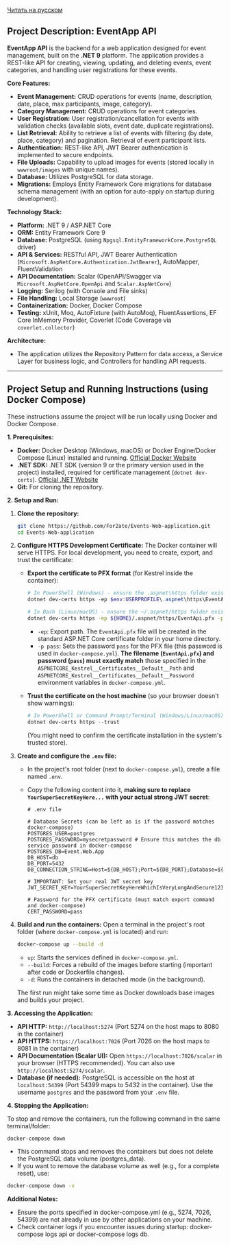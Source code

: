 [Читать на русском](README_RU.md)

## Project Description: EventApp API

**EventApp API** is the backend for a web application designed for event management, built on the **.NET 9** platform. The application provides a  REST-like API for creating, viewing, updating, and deleting events, event categories, and handling user registrations for these events.

**Core Features:**

*   **Event Management:** CRUD operations for events (name, description, date, place, max participants, image, category).
*   **Category Management:** CRUD operations for event categories.
*   **User Registration:** User registration/cancellation for events with validation checks (available slots, event date, duplicate registrations).
*   **List Retrieval:** Ability to retrieve a list of events with filtering (by date, place, category) and pagination. Retrieval of event participant lists.
*   **Authentication:** REST-like API, JWT Bearer authentication is implemented to secure endpoints.
*   **File Uploads:** Capability to upload images for events (stored locally in `wwwroot/images` with unique names).
*   **Database:** Utilizes PostgreSQL for data storage.
*   **Migrations:** Employs Entity Framework Core migrations for database schema management (with an option for auto-apply on startup during development).

**Technology Stack:**

*   **Platform:** .NET 9 / ASP.NET Core
*   **ORM:** Entity Framework Core 9
*   **Database:** PostgreSQL (using `Npgsql.EntityFrameworkCore.PostgreSQL` driver)
*   **API & Services:** RESTful API, JWT Bearer Authentication (`Microsoft.AspNetCore.Authentication.JwtBearer`), AutoMapper, FluentValidation
*   **API Documentation:** Scalar (OpenAPI/Swagger via `Microsoft.AspNetCore.OpenApi` and `Scalar.AspNetCore`)
*   **Logging:** Serilog (with Console and File sinks)
*   **File Handling:** Local Storage (`wwwroot`)
*   **Containerization:** Docker, Docker Compose
*   **Testing:** xUnit, Moq, AutoFixture (with AutoMoq), FluentAssertions, EF Core InMemory Provider, Coverlet (Code Coverage via `coverlet.collector`)

**Architecture:**

*   The application utilizes the Repository Pattern for data access, a Service Layer for business logic, and Controllers for handling API requests.

---

## Project Setup and Running Instructions (using Docker Compose)

These instructions assume the project will be run locally using Docker and Docker Compose.

**1. Prerequisites:**

*   **Docker:** Docker Desktop (Windows, macOS) or Docker Engine/Docker Compose (Linux) installed and running. [Official Docker Website](https://www.docker.com/products/docker-desktop/)
*   **.NET SDK:** .NET SDK (version 9 or the primary version used in the project) installed, required for certificate management (`dotnet dev-certs`). [Official .NET Website](https://dotnet.microsoft.com/download)
*   **Git:** For cloning the repository.

**2. Setup and Run:**

1.  **Clone the repository:**
    ```bash
    git clone https://github.com/For2ate/Events-Web-application.git
    cd Events-Web-application
    ```

2.  **Configure HTTPS Development Certificate:**
    The Docker container will serve HTTPS. For local development, you need to create, export, and trust the certificate:

    *   **Export the certificate to PFX format** (for Kestrel inside the container):
        ```powershell
        # In PowerShell (Windows) - ensure the .aspnet\https folder exists
        dotnet dev-certs https -ep $env:USERPROFILE\.aspnet\https\EventApi.pfx -p pass
        ```
        ```bash
        # In Bash (Linux/macOS) - ensure the ~/.aspnet/https folder exists
        dotnet dev-certs https -ep ${HOME}/.aspnet/https/EventApi.pfx -p pass
        ```
        *   `-ep`: Export path. The `EventApi.pfx` file will be created in the standard ASP.NET Core certificate folder in your home directory.
        *   `-p pass`: Sets the password `pass` for the PFX file (this password is used in `docker-compose.yml`). **The filename (`EventApi.pfx`) and password (`pass`) must exactly match** those specified in the `ASPNETCORE_Kestrel__Certificates__Default__Path` and `ASPNETCORE_Kestrel__Certificates__Default__Password` environment variables in `docker-compose.yml`.

    *   **Trust the certificate on the host machine** (so your browser doesn't show warnings):
        ```powershell
        # In PowerShell or Command Prompt/Terminal (Windows/Linux/macOS)
        dotnet dev-certs https --trust
        ```
        (You might need to confirm the certificate installation in the system's trusted store).

3.  **Create and configure the `.env` file:**
    *   In the project's root folder (next to `docker-compose.yml`), create a file named `.env`.
    *   Copy the following content into it, **making sure to replace `YourSuperSecretKeyHere...` with your actual strong JWT secret**:

        ```dotenv
        # .env file

        # Database Secrets (can be left as is if the password matches docker-compose)
        POSTGRES_USER=postgres
        POSTGRES_PASSWORD=mysecretpassword # Ensure this matches the db service password in docker-compose
        POSTGRES_DB=Event.Web.App
        DB_HOST=db
        DB_PORT=5432
        DB_CONNECTION_STRING=Host=${DB_HOST};Port=${DB_PORT};Database=${POSTGRES_DB};Username=${POSTGRES_USER};Password=${POSTGRES_PASSWORD}

        # IMPORTANT: Set your real JWT secret key
        JWT_SECRET_KEY=YourSuperSecretKeyHereWhichIsVeryLongAndSecure123!@#

        # Password for the PFX certificate (must match export command and docker-compose)
        CERT_PASSWORD=pass
        ```

4.  **Build and run the containers:**
    Open a terminal in the project's root folder (where `docker-compose.yml` is located) and run:
    ```bash
    docker-compose up --build -d
    ```
    *   `up`: Starts the services defined in `docker-compose.yml`.
    *   `--build`: Forces a rebuild of the images before starting (important after code or Dockerfile changes).
    *   `-d`: Runs the containers in detached mode (in the background).

    The first run might take some time as Docker downloads base images and builds your project.

**3. Accessing the Application:**

*   **API HTTP:** `http://localhost:5274` (Port 5274 on the host maps to 8080 in the container)
*   **API HTTPS:** `https://localhost:7026` (Port 7026 on the host maps to 8081 in the container)
*   **API Documentation (Scalar UI):** Open `https://localhost:7026/scalar` in your browser (HTTPS recommended). You can also use `http://localhost:5274/scalar`.
*   **Database (if needed):** PostgreSQL is accessible on the host at `localhost:54399` (Port 54399 maps to 5432 in the container). Use the username `postgres` and the password from your `.env` file.

**4. Stopping the Application:**

To stop and remove the containers, run the following command in the same terminal/folder:
```bash
docker-compose down
```

*   This command stops and removes the containers but does not delete the PostgreSQL data volume (postgres_data).
*   If you want to remove the database volume as well (e.g., for a complete reset), use:
```bash
docker-compose down -v
```

**Additional Notes:**

* Ensure the ports specified in docker-compose.yml (e.g., 5274, 7026, 54399) are not already in use by other applications on your machine.
* Check container logs if you encounter issues during startup: docker-compose logs api or docker-compose logs db.